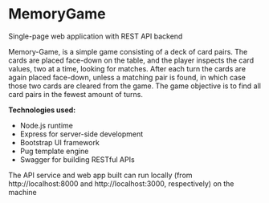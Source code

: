 # MemoryGame
Single-page web application with REST API backend

Memory-Game, is a simple game consisting of a deck of card pairs. The cards are placed face-down on the table, and the player inspects the card values, two at a time, looking for matches. After each turn the cards are again placed face-down, unless a matching pair is found, in which case those two cards are cleared from the game. The game objective is to find all card pairs in the fewest amount of turns.

<b>Technologies used:</b> <br />
- Node.js runtime <br />
- Express for server-side development<br />
- Bootstrap UI framework<br />
- Pug template engine<br />
- Swagger for building RESTful APIs <br />

The API service and web app built can run locally (from http://localhost:8000 and http://localhost:3000, respectively) on the machine
